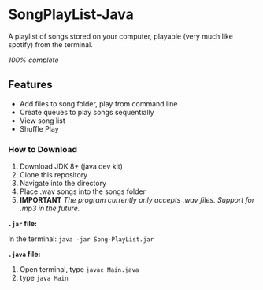 # SongPlayList-Java
A playlist of songs stored on your computer, playable (very much like spotify) from the terminal.

_100% complete_

## Features

- Add files to song folder, play from command line
- Create queues to play songs sequentially
- View song list
- Shuffle Play


### How to Download

1. Download JDK 8+ (java dev kit)
2. Clone this repository
3. Navigate into the directory
4. Place .wav songs into the songs folder
4. **IMPORTANT** _The program currently only accepts .wav files. Support for .mp3 in the future._

**`.jar` file:**

In the terminal: `java -jar Song-PlayList.jar`

**`.java` file:**

1. Open terminal, type `javac Main.java`
2. type `java Main`
